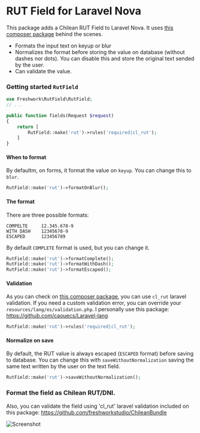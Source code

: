 # RUT Field for Laravel Nova

This package adds a Chilean RUT Field to Laravel Nova. 
It uses [this composer package](https://github.com/freshworkstudio/ChileanBundle) behind the scenes.
- Formats the input text on keyup or blur
- Normalizes the format before storing the value on database (without dashes nor dots). You can disable this and store the original text sended by the user. 
- Can validate the value. 

### Getting started `RutField`


```php
use Freshwork\RutField\RutField;
// ...

public function fields(Request $request)
{
    return [
        RutField::make('rut')->rules('required|cl_rut');
    ]
}
```
#### When to format
By defaultm, on forms, it format the value  on `keyup`. You can change this to `blur`. 
```php
RutField::make('rut')->formatOnBlur();
```

#### The format
There are three possible formats: 
```
COMPELTE     12.345.678-9
WITH DASH    12345678-9
ESCAPED      123456789
```
By default `COMPLETE` format is used, but you can change it. 
```php
RutField::make('rut')->formatComplete();
RutField::make('rut')->formatWithDash();
RutField::make('rut')->formatEscaped();
```

#### Validation
As you can check on [this composer package](https://github.com/freshworkstudio/ChileanBundle), you can use `cl_rut` laravel validation. 
If you need a custom validation error, you can override your `resources/lang/es/validation.php`. I personally use this package: https://github.com/caouecs/Laravel-lang 
```php
RutField::make('rut')->rules('required|cl_rut');
```

#### Normalize on save
By default, the RUT value is always escaped (`ESCAPED` format) before saving to database. You can change this with `saveWithoutNormalization` saving the same text written by the user on the text field.  
```php
RutField::make('rut')->saveWithoutNormalization();
```


### Format the field as Chilean RUT/DNI. 

Also, you can validate the field using 'cl_rut' laravel validation included on this package: 
https://github.com/freshworkstudio/ChileanBundle

![Screenshot](https://novapackages.com/storage/screenshots/OVgBxmtGwO8yrXeU1GKTivoKhznipJeHQO09onk7.gif)
